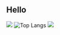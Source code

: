 ## Hello

![](https://github-readme-stats.vercel.app/api?username=Howie0715&layout=compact&theme=vue) ![Top Langs](https://github-readme-stats.vercel.app/api/top-langs/?username=howie0715&layout=compact&theme=vue)
![](https://raw.githubusercontent.com/Howie0715/Howie0715/output/github-contribution-grid-snake.svg)
